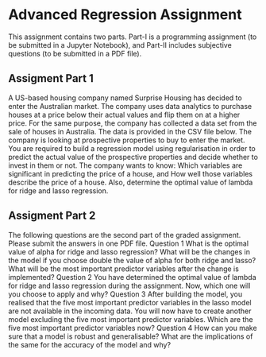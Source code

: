 # Advanced Regression Assignment
This assignment contains two parts. Part-I is a programming assignment (to be submitted in a Jupyter Notebook), and Part-II includes subjective questions (to be submitted in a PDF file). 

## Assigment Part 1
A US-based housing company named Surprise Housing has decided to enter the Australian market. The company uses data analytics to purchase houses at a price below their actual values and flip them on at a higher price. For the same purpose, the company has collected a data set from the sale of houses in Australia. The data is provided in the CSV file below.
The company is looking at prospective properties to buy to enter the market. You are required to build a regression model using regularisation in order to predict the actual value of the prospective properties and decide whether to invest in them or not.
The company wants to know:
Which variables are significant in predicting the price of a house, and
How well those variables describe the price of a house.
Also, determine the optimal value of lambda for ridge and lasso regression.
## Assigment Part 2
The following questions are the second part of the graded assignment. Please submit the answers in one PDF file.
Question 1
What is the optimal value of alpha for ridge and lasso regression? What will be the changes in the model if you choose double the value of alpha for both ridge and lasso? What will be the most important predictor variables after the change is implemented?
Question 2
You have determined the optimal value of lambda for ridge and lasso regression during the assignment. Now, which one will you choose to apply and why?
Question 3
After building the model, you realised that the five most important predictor variables in the lasso model are not available in the incoming data. You will now have to create another model excluding the five most important predictor variables. Which are the five most important predictor variables now?
Question 4
How can you make sure that a model is robust and generalisable? What are the implications of the same for the accuracy of the model and why?
